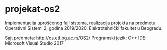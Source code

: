 # projekat-os2

Implementacija uprošćenog fajl sistema, realizacija projekta na predmetu Operativni Sistemi 2, godina 2019/2020, Elektrotehnički fakultet u Beogradu.

Sajt predmeta: http://os.etf.bg.ac.rs/OS2/
Programski jezik: C++
IDE: Microsoft Visual Studio 2017
